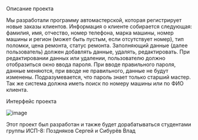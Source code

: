 Описание проекта

Мы разработали программу автомастерской, которая регистрирует новые заказы клиентов. Информация о клиенте собирается следующая: фамилия, имя, отчество, номер телефона, марка машины, номер машины и регион (может быть пустым, если отсутствует номер), тип поломки, цена ремонта, статус ремонта.
Заполняющий данные (далее пользователь) должен добавлять данные, удалять, редактировать. 
При редактировании данных или удалении, пользователю должно отобразиться окно ввода пароля. При вводе правильного пароля, данные меняются, при вводе не правильного, данные не будут изменены. Подразумевается, что пароль знает только старший мастер.
Так же система должна иметь поиск по номеру машины или по ФИО клиента.

Интерфейс проекта 



![image](https://github.com/sergey675/WpfApp3/assets/161806606/738fa516-c565-4963-a1dd-f18219c8ad33)




Этот проект был разработан и также будет дорабатываться студентами группы ИСП-8: Поздняков Сергей и Сибурёв Влад







